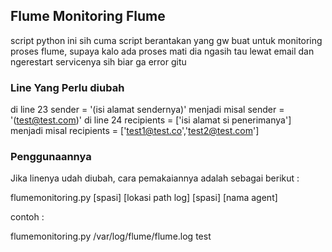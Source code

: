 ## Flume Monitoring Flume
script python ini sih cuma script berantakan yang gw buat untuk monitoring proses flume, supaya kalo ada proses mati dia ngasih tau lewat email dan ngerestart servicenya sih biar ga error gitu

### Line Yang Perlu diubah

di line 23 sender = '(isi alamat sendernya)' menjadi misal sender = '(test@test.com)'
di line 24 recipients = ['isi alamat si penerimanya'] menjadi misal recipients = ['test1@test.co','test2@test.com']

### Penggunaannya

Jika linenya udah diubah, cara pemakaiannya adalah sebagai berikut :


flumemonitoring.py [spasi] [lokasi path log] [spasi]  [nama agent]


contoh :

flumemonitoring.py /var/log/flume/flume.log test




